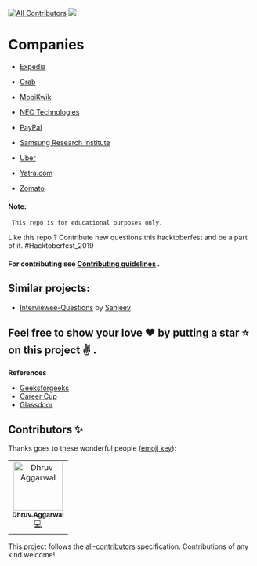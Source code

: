 
[![All Contributors](https://img.shields.io/badge/all_contributors-1-orange.svg?style=flat-square)](#contributors)
![](https://github.com/rishabh115/Interview-Questions/blob/master/thumbnail.png)

# Companies

- [Expedia](https://github.com/rishabh115/InterviewQuestions/blob/master/Expedia/README.md)

- [Grab](https://github.com/rishabh115/InterviewQuestions/blob/master/Grab/README.md)

- [MobiKwik](https://github.com/rishabh115/Interview-Questions/blob/master/MobiKwik/README.md)

- [NEC Technologies](https://github.com/rishabh115/InterviewQuestions/blob/master/NEC%20Technologies/README.md)

- [PayPal](https://github.com/rishabh115/InterviewQuestions/blob/master/PayPal/README.md)

- [Samsung Research Institute](https://github.com/rishabh115/InterviewQuestions/blob/master/Samsung/README.md)

- [Uber](https://github.com/rishabh115/InterviewQuestions/blob/master/Uber/README.md)

- [Yatra.com](https://github.com/rishabh115/InterviewQuestions/blob/master/Yatra.com/README.md)

- [Zomato](https://github.com/rishabh115/InterviewQuestions/blob/master/Zomato/README.md)

#### Note:
     This repo is for educational purposes only.


Like this repo ? Contribute new questions this hacktoberfest and be a part of it. #Hacktoberfest_2019
#### For contributing see <a href="https://github.com/rishabh115/InterviewQuestions/blob/master/CONTRIBUTING.md">Contributing guidelines</a> .

## Similar projects:
- [Interviewee-Questions](https://github.com/alexakasanjeev/Interviewee-Questions) by [Sanjeev](https://github.com/alexakasanjeev)

## Feel free to show your love :heart: by putting a star :star: on this project :v: .
<b name="ref">References</b>
- [Geeksforgeeks](http://www.geeksforgeeks.org/)
- [Career Cup](https://www.careercup.com/)
- [Glassdoor](https://www.glassdoor.co.in/index.htm)

## Contributors ✨

Thanks goes to these wonderful people ([emoji key](https://allcontributors.org/docs/en/emoji-key)):

<!-- ALL-CONTRIBUTORS-LIST:START - Do not remove or modify this section -->
<!-- prettier-ignore -->
<table>
  <tr>
    <td align="center"><a href="https://github.com/dhruv-aggarwal"><img src="https://avatars2.githubusercontent.com/u/13146014?v=4" width="100px;" alt="Dhruv Aggarwal"/><br /><sub><b>Dhruv Aggarwal</b></sub></a><br /><a href="https://github.com/rishabh115/Interview-Questions/commits?author=dhruv-aggarwal" title="Code">💻</a></td>
  </tr>
</table>

<!-- ALL-CONTRIBUTORS-LIST:END -->

This project follows the [all-contributors](https://github.com/all-contributors/all-contributors) specification. Contributions of any kind welcome!